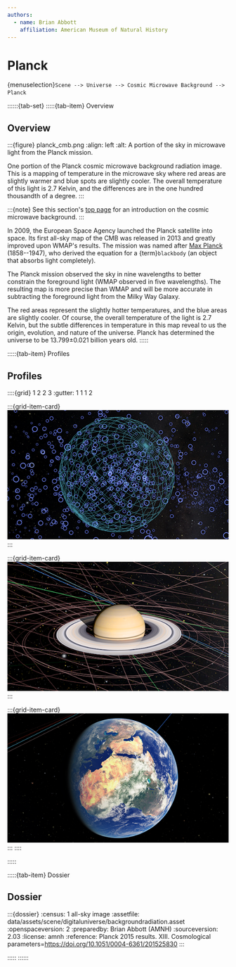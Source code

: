 ```yaml
---
authors:
  - name: Brian Abbott
    affiliation: American Museum of Natural History
---
```



# Planck

{menuselection}`Scene --> Universe --> Cosmic Microwave Background --> Planck`


::::::{tab-set}
:::::{tab-item} Overview

## Overview

:::{figure} planck_cmb.png
:align: left
:alt: A portion of the sky in microwave light from the Planck mission.

One portion of the Planck cosmic microwave background radiation image. This is a mapping of temperature in the microwave sky where red areas are slightly warmer and blue spots are slightly cooler. The overall temperature of this light is 2.7 Kelvin, and the differences are in the one hundred thousandth of a degree. 
:::


:::{note}
See this section's [top page](../index) for an introduction on the cosmic microwave background.
:::


In 2009, the European Space Agency launched the Planck satellite into space. Its first all-sky map of the CMB was released in 2013 and greatly improved upon WMAP's results. The mission was named after [Max Planck](https://en.wikipedia.org/wiki/Max_Planck) (1858--1947), who derived the equation for a {term}`blackbody` (an object that absorbs light completely).

The Planck mission observed the sky in nine wavelengths to better constrain the foreground light (WMAP observed in five wavelengths). The resulting map is more precise than WMAP and will be more accurate in subtracting the foreground light from the Milky Way Galaxy.

The red areas represent the slightly hotter temperatures, and the blue areas are slightly cooler. Of course, the overall temperature of the light is 2.7 Kelvin, but the subtle differences in temperature in this map reveal to us the origin, evolution, and nature of the universe. Planck has determined the universe to be 13.799&plusmn;0.021 billion years old.
:::::

:::::{tab-item} Profiles

## Profiles

::::{grid} 1 2 2 3
:gutter: 1 1 1 2

:::{grid-item-card} [](/profiles/default/index)
[![default profile](/profiles/default/profile_default_icon.png)](/profiles/default/index)
:::


:::{grid-item-card} [](/profiles/default-full/index)
[![default-full profile](/profiles/default-full/profile_default_full_icon.png)](/profiles/default-full/index)
:::


:::{grid-item-card} [](/profiles/offline/index)
[![offline profile](/profiles/offline/profile_offline_icon.png)](/profiles/offline/index)
:::
::::

:::::

:::::{tab-item} Dossier

## Dossier

:::{dossier}
:census: 1 all-sky image
:assetfile: data/assets/scene/digitaluniverse/backgroundradiation.asset
:openspaceversion: 2
:preparedby: Brian Abbott (AMNH)
:sourceversion: 2.03
:license: amnh
:reference: Planck 2015 results. XIII. Cosmological parameters=https://doi.org/10.1051/0004-6361/201525830
:::

:::::
::::::
